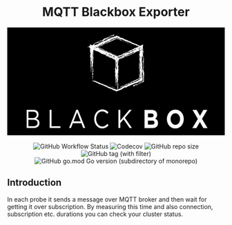 <h1 align="center"> MQTT Blackbox Exporter </h1>

<p align="center">
    <img src="./.github/assets/logo.jpg" height="250px">
</p>

<p align="center">
    <img alt="GitHub Workflow Status" src="https://img.shields.io/github/actions/workflow/status/snapp-incubator/mqtt-blackbox-exporter/ci.yaml?logo=github&style=for-the-badge">
    <img alt="Codecov" src="https://img.shields.io/codecov/c/github/snapp-incubator/mqtt-blackbox-exporter?logo=codecov&style=for-the-badge">
    <img alt="GitHub repo size" src="https://img.shields.io/github/repo-size/snapp-incubator/mqtt-blackbox-exporter?logo=github&style=for-the-badge">
    <img alt="GitHub tag (with filter)" src="https://img.shields.io/github/v/tag/snapp-incubator/mqtt-blackbox-exporter?style=for-the-badge&logo=git">
    <img alt="GitHub go.mod Go version (subdirectory of monorepo)" src="https://img.shields.io/github/go-mod/go-version/snapp-incubator/mqtt-blackbox-exporter?style=for-the-badge&logo=go">
</p>

## Introduction

In each probe it sends a message over MQTT broker and then wait for getting it over subscription.
By measuring this time and also connection, subscription etc. durations you can check your cluster status.
